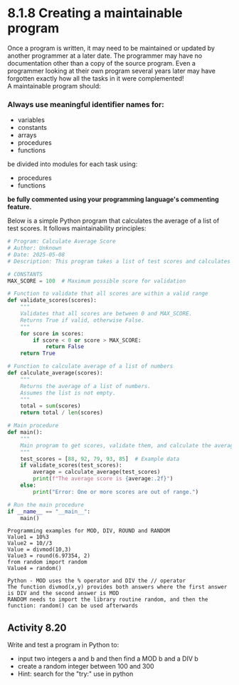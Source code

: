 # 8.1.8 Creating a maintainable program  
Once a program is written, it may need to be maintained or updated by another programmer at a later date. The programmer may have no documentation other than a copy of the source program. Even a programmer looking at their own program several years later may have forgotten exactly how all the tasks in it were complemented!  
A maintainable program should:  
### **Always use meaningful identifier names for:**  
- variables  
- constants  
- arrays  
- procedures  
- functions  
  
be divided into modules for each task using:  
- procedures  
- functions  
  
**be fully commented using your programming language's commenting feature.**  
  
Below is a simple Python program that calculates the average of a list of test scores. It follows maintainability principles:  

```python
# Program: Calculate Average Score
# Author: Unknown
# Date: 2025-05-08
# Description: This program takes a list of test scores and calculates the average.

# CONSTANTS
MAX_SCORE = 100  # Maximum possible score for validation

# Function to validate that all scores are within a valid range
def validate_scores(scores):
    """
    Validates that all scores are between 0 and MAX_SCORE.
    Returns True if valid, otherwise False.
    """
    for score in scores:
        if score < 0 or score > MAX_SCORE:
            return False
    return True

# Function to calculate average of a list of numbers
def calculate_average(scores):
    """
    Returns the average of a list of numbers.
    Assumes the list is not empty.
    """
    total = sum(scores)
    return total / len(scores)

# Main procedure
def main():
    """
    Main program to get scores, validate them, and calculate the average.
    """
    test_scores = [88, 92, 79, 93, 85]  # Example data
    if validate_scores(test_scores):
        average = calculate_average(test_scores)
        print(f"The average score is {average:.2f}")
    else:
        print("Error: One or more scores are out of range.")

# Run the main procedure
if __name__ == "__main__":
    main()
```  

```
Programming examples for MOD, DIV, ROUND and RANDOM  
Value1 = 10%3  
Value2 = 10//3  
Value = divmod(10,3)  
Value3 = round(6.97354, 2)  
from random import random  
Value4 = random()    

```
```
Python - MOD uses the % operator and DIV the // operator  
The function divmod(x,y) provides both answers where the first answer is DIV and the second answer is MOD  
RANDOM needs to import the library routine random, and then the function: random() can be used afterwards
```
## Activity 8.20  
Write and test a program in Python to:
- input two integers a and b and then find a MOD b and a DIV b  
- create a random integer between 100 and 300
- Hint: search for the "try:" use in python
